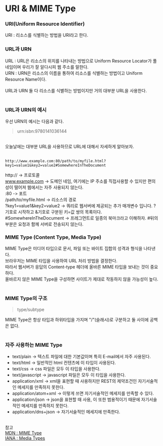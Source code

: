 # URI & MIME Type
### URI(Uniform Resource Identifier)
URI : 리소스를 식별하는 방법을 URI라고 한다.<br>
### URL과 URN
URL : URL은 리소스의 위치를 나타내는 방법으로 Uniform Resource Locator가 풀네임이며 우리가 잘 알다시피 웹 주소를 말한다.<br>
URN : URN은 리소스의 이름을 통하여 리소스를 식별하는 방법이고 Uniform Resource Name이다.<br><br>
URL과 URN 둘 다 리소스를 식별하는 방법이지만 거의 대부분 URL을 사용한다.<br> <br>
### URL과 URN의 예시
우선 URN의 예시는 다음과 같다.
> urn:isbn:9780141036144

<br>
오늘날에는 대부분 URL을 사용하므로 URL에 대해서 자세하게 알아보자.<br><br>

 ``http://www.example.com:80/path/to/myfile.html?key1=value1&key2=value2#SomewhereInTheDocument``

 http:// -> 프로토콜<br>
 www.example.com -> 도메인 네임, 여기에는 IP 주소를 직접사용할 수 있지만 편의성이 떨어져 웹에서는 자주 사용되지 않는다.<br>
 :80 -> 포트<br>
 /path/to/myfile.html -> 리소스의 경로<br>
?key1=value1&key2=value2 -> 쿼리로 웹서버에 제공되는 추가 매개변수 입니다. ?기호로 시작하고 &기호로 구분된 키=값 쌍의 목록이다.<br>
#SomewhereInTheDocument -> 프레그먼트로 일종의 북마크라고 이해하자. #뒤의 부분은 요청과 함께 서버로 전송되지 않는다.<br>

### MIME Type (Content Type, Media Type)

MIME Type은 미디어 타입으로 문서, 파일 또는 바이트 집합의 성격과 형식을 나타낸다.<br>
브라우저는 MIME 타입을 사용하여 URL 처리 방법을 결정한다. <br>
따라서 웹서버가 응답의 Content-type 헤더에 올바른 MIME 타입을 보내는 것이 중요하다.<br> 
올바르지 않은 MIME Type을 구성하면 사이트가 제대로 작동하지 않을 가능성이 높다.<br><br>
### MIME Type의 구조
> type/subtype

MIME Type은 항상 타입과 하위타입을 가지며 "/"(슬래시)로 구분하고 둘 사이에 공백은 없다.<br><br>
### 자주 사용하는 MIME Type
- text/plain -> 텍스트 파일에 대한 기본값이며 특히 E-mail에서 자주 사용된다.<br>
- text/html -> 일반적인 html 컨텐츠에 이 타입이 사용된다.
- text/css -> css 파일은 모두 이 타입을 사용한다.
- text/javascript -> javascript 파일은 모두 이 타입을 사용한다.
- application/xml -> xml을 표현할 때 사용하지만 REST의 제약조건인 자기서술적인 메세지를 만족하지 못한다.
- application/atom+xml -> 이렇게 쓰면 자기서술적인 메세지를 만족할 수 있다.
- application/json -> json을 표현할 때 사용, 이 또한 범용적이기 때문에 자기서술적인 메세지를 만족하지 못한다.
- application/dns+json -> 자기서술적인 메세지에 만족한다.<br><br>

참고<br>
[MDN : MIME Type](https://developer.mozilla.org/ko/docs/Web/HTTP/Basics_of_HTTP/MIME_types)<br>
[IANA : Media Types](https://www.iana.org/assignments/media-types/media-types.xhtml)

